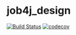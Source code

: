 # job4j_design
[![Build Status](https://travis-ci.org/Romax778/job4j_design.svg?branch=master)](https://travis-ci.org/Romax778/job4j_design)
[![codecov](https://codecov.io/gh/Romax778/job4j_design/branch/master/graph/badge.svg?token=MHWGM6LGBW)](https://codecov.io/gh/Romax778/job4j_design)